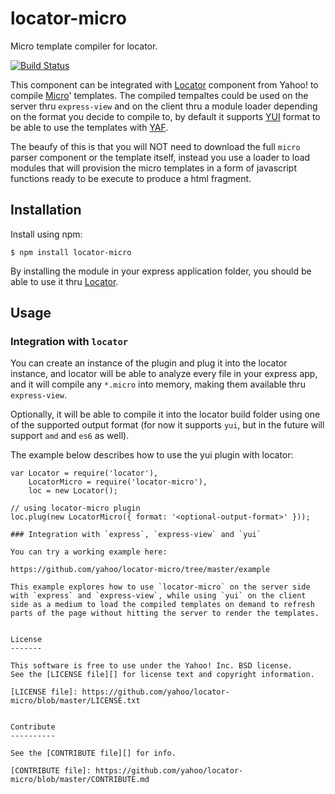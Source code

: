 locator-micro
=============

Micro template compiler for locator.

[![Build Status](https://travis-ci.org/yahoo/locator-micro.png?branch=master)](https://travis-ci.org/yahoo/locator-micro)

This component can be integrated with [Locator][] component from Yahoo! to compile [Micro][]' templates. The compiled tempaltes could be used on the server thru `express-view` and on the client thru a module loader depending on the format you decide to compile to, by default it supports [YUI][] format to be able to use the templates with [YAF][].

The beaufy of this is that you will NOT need to download the full `micro` parser component or the template itself, instead you use a loader to load modules that will provision the micro templates in a form of javascript functions ready to be execute to produce a html fragment.

[Micro]: http://yuilibrary.com/yui/docs/template/
[Locator]: https://github.com/yahoo/locator
[YUI]: https://github.com/yui/yui3
[YAF]: http://yuilibrary.com/yui/docs/app/


Installation
------------

Install using npm:

```shell
$ npm install locator-micro
```

By installing the module in your express application folder, you should be able to use it thru [Locator][].


Usage
-----

### Integration with `locator`

You can create an instance of the plugin and plug it into the locator instance, and locator will be able to analyze every file in your express app, and it will compile any `*.micro` into memory, making them available thru `express-view`.

Optionally, it will be able to compile it into the locator build folder using one of the supported output format (for now it supports `yui`, but in the future will support `amd` and `es6` as well).

The example below describes how to use the yui plugin with locator:

```
var Locator = require('locator'),
    LocatorMicro = require('locator-micro'),
    loc = new Locator();

// using locator-micro plugin
loc.plug(new LocatorMicro({ format: '<optional-output-format>' }));

### Integration with `express`, `express-view` and `yui`

You can try a working example here:

https://github.com/yahoo/locator-micro/tree/master/example

This example explores how to use `locator-micro` on the server side with `express` and `express-view`, while using `yui` on the client side as a medium to load the compiled templates on demand to refresh parts of the page without hitting the server to render the templates.


License
-------

This software is free to use under the Yahoo! Inc. BSD license.
See the [LICENSE file][] for license text and copyright information.

[LICENSE file]: https://github.com/yahoo/locator-micro/blob/master/LICENSE.txt


Contribute
----------

See the [CONTRIBUTE file][] for info.

[CONTRIBUTE file]: https://github.com/yahoo/locator-micro/blob/master/CONTRIBUTE.md
